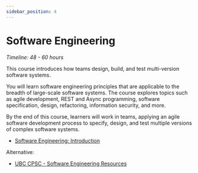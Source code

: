 ```yaml
---
sidebar_position: 4
---
```


# Software Engineering
*Timeline: 48 - 60 hours*

This course introduces how teams design, build, and test multi-version software systems.

You will learn software engineering principles that are applicable to the breadth of large-scale software systems. The course explores topics such as agile development, REST and Async programming, software specification, design, refactoring, information security, and more.

By the end of this course, learners will work in teams, applying an agile software development process to specify, design, and test multiple versions of complex software systems.
- [Software Engineering: Introduction](https://www.edx.org/learn/software-engineering/university-of-british-columbia-software-engineering-introduction)

Alternative:
- [UBC CPSC - Software Engineering Resources](https://github.com/ubccpsc/310/blob/main/resources/README.md)
